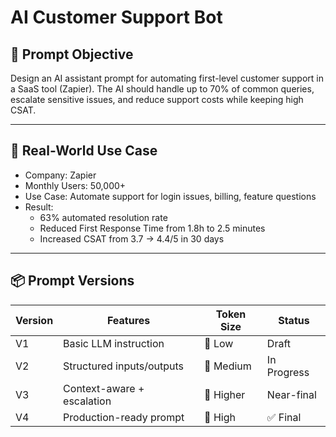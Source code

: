 # AI Customer Support Bot 

## 🧠 Prompt Objective
Design an AI assistant prompt for automating first-level customer support in a SaaS tool (Zapier). The AI should handle up to 70% of common queries, escalate sensitive issues, and reduce support costs while keeping high CSAT.

---

## 💼 Real-World Use Case
- Company: Zapier
- Monthly Users: 50,000+
- Use Case: Automate support for login issues, billing, feature questions
- Result: 
  - 63% automated resolution rate
  - Reduced First Response Time from 1.8h to 2.5 minutes
  - Increased CSAT from 3.7 → 4.4/5 in 30 days

---

## 📦 Prompt Versions

| Version |         Features            | Token Size |    Status     |
|---------|-----------------------------|------------|---------------|
| V1      | Basic LLM instruction       | 🔹 Low     | Draft         |
| V2      | Structured inputs/outputs   | 🔹 Medium  | In Progress   |
| V3      | Context-aware + escalation  | 🔸 Higher  | Near-final    |
| V4      | Production-ready prompt     | 🔴 High    | ✅ Final      |
